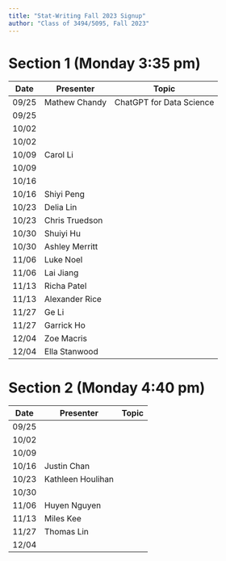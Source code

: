 ```yaml
---
title: "Stat-Writing Fall 2023 Signup"
author: "Class of 3494/5095, Fall 2023"
--- 
```




# Section 1 (Monday 3:35 pm)

 Date  |  Presenter          | Topic
------ | ------------------- | ------
09/25  | Mathew Chandy       | ChatGPT for Data Science
09/25  |                     | 
10/02  |                     | 
10/02  |                     | 
10/09  | Carol Li            | 
10/09  |                     | 
10/16  |                     | 
10/16  | Shiyi Peng          | 
10/23  |  Delia Lin          | 
10/23  |  Chris Truedson     | 
10/30  |     Shuiyi Hu       | 
10/30  | Ashley Merritt      | 
11/06  | Luke Noel           | 
11/06  |    Lai Jiang        | 
11/13  | Richa Patel         | 
11/13  | Alexander Rice      | 
11/27  |    Ge Li            | 
11/27  | Garrick Ho          | 
12/04  |  Zoe Macris         | 
12/04  |  Ella Stanwood      | 

# Section 2 (Monday 4:40 pm)

 Date  |  Presenter          | Topic
------ | ------------------- | ------
09/25  |                     | 
10/02  |                     | 
10/09  |                     | 
10/16  |  Justin Chan        | 
10/23  | Kathleen Houlihan   | 
10/30  |                     | 
11/06  |  Huyen Nguyen       | 
11/13  |  Miles Kee          | 
11/27  | Thomas Lin          | 
12/04  |                     | 

